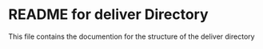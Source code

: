 # README for deliver Directory #

This file contains the documention for the structure of the deliver directory